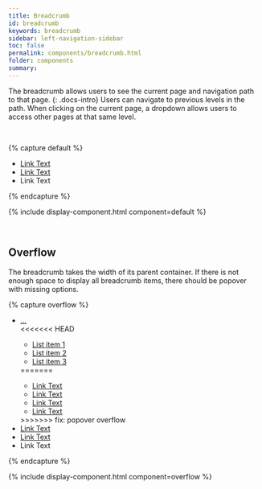 ```yaml
---
title: Breadcrumb
id: breadcrumb
keywords: breadcrumb
sidebar: left-navigation-sidebar
toc: false
permalink: components/breadcrumb.html
folder: components
summary:
---
```


The breadcrumb allows users to see the current page and navigation path to that page.
{: .docs-intro}
Users can navigate to previous levels in the path. When clicking on the current page, a dropdown allows users to access other pages at that same level.

<br>

{% capture default %}
<ul class="fd-breadcrumb">
    <li class="fd-breadcrumb__item"><a class="fd-breadcrumb__link" tabindex="0" href="#">Link Text</a></li>
    <li class="fd-breadcrumb__item"><a class="fd-breadcrumb__link" tabindex="0" href="#">Link Text</a></li>
    <li class="fd-breadcrumb__item">Link Text</li>
</ul>
{% endcapture %}

{% include display-component.html component=default %}

<br>

## Overflow
The breadcrumb takes the width of its parent container. If there is not enough space to display all breadcrumb items,
there should be popover with missing options.

{% capture overflow %}
<ul class="fd-breadcrumb">
    <li class="fd-breadcrumb__item">
        <div class="fd-popover">
            <div class="fd-popover__control">
                <a class="fd-breadcrumb__link" href="#" aria-controls="breadcrumb1" aria-expanded="false" aria-haspopup="true">
                    ...
                    <span class="fd-breadcrumb__dropdown-icon"></span>
                </a>
            </div>
<<<<<<< HEAD
            <div class="fd-popover__body fd-popover__body--no-arrow fd-breadcrumb__popover-body" aria-hidden="true" id="breadcrumb1">
              <ul class="fd-list fd-list--navigation" role="list">
                <li tabindex="-1" role="listitem" class="fd-list__item fd-list__item--link">
                    <a tabindex="0" class="fd-list__link" href="https://sap.github.io/fundamental-styles/">
                      <span class="fd-list__title">List item 1</span>
                    </a>
                </li>
                <li tabindex="-1" role="listitem" class="fd-list__item fd-list__item--link">
                    <a tabindex="0" class="fd-list__link" href="https://sap.github.io/fundamental-styles/">
                      <span class="fd-list__title">List item 2</span>
                    </a>
                </li>
                <li tabindex="-1" role="listitem" class="fd-list__item fd-list__item--link">
                    <a tabindex="0" class="fd-list__link" href="https://sap.github.io/fundamental-styles/">
                      <span class="fd-list__title">List item 3</span>
                    </a>
                </li>
              </ul>
=======
            <div class="fd-popover__body fd-popover__body--no-arrow" aria-hidden="true" id="breadcrumb1">
              <div class="fd-popover__body__no-overflow">
                <ul class="fd-list fd-list--no-borderBot fd-list--compact">
                      <li class="fd-list__item">
                        <a class="fd-list__title" href="#">Link Text</a>
                      </li>
                      <li class="fd-list__item">
                        <a class="fd-list__title" href="#">Link Text</a>                    
                      </li>
                      <li class="fd-list__item">
                        <a class="fd-list__title" href="#">Link Text</a>
                      </li>
                      <li class="fd-list__item">
                        <a class="fd-list__title" href="#">Link Text</a>
                      </li>
                  </ul>
                </div>
>>>>>>> fix: popover overflow
            </div>
        </div>
    </li>
    <li class="fd-breadcrumb__item"><a class="fd-breadcrumb__link" tabindex="0" href="#">Link Text</a></li>
    <li class="fd-breadcrumb__item"><a class="fd-breadcrumb__link" tabindex="0" href="#">Link Text</a></li>
    <li class="fd-breadcrumb__item">Link Text</li>
</ul>
{% endcapture %}

{% include display-component.html component=overflow %}
